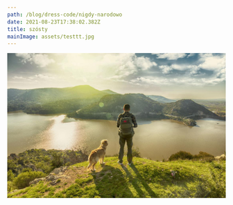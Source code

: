 ```yaml
---
path: /blog/dress-code/nigdy-narodowo
date: 2021-08-23T17:38:02.382Z
title: szósty
mainImage: assets/testtt.jpg
---
```

![](assets/man-walking-dog.jpg)